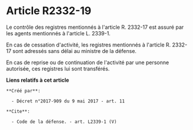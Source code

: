 # Article R2332-19

Le contrôle des registres mentionnés à l'article R. 2332-17 est assuré par les agents mentionnés à l'article L. 2339-1. 

En cas de cessation d'activité, les registres mentionnés à l'article R. 2332-17 sont adressés sans délai au ministre de la
défense. 

En cas de reprise ou de continuation de l'activité par une personne autorisée, ces registres lui sont transférés.

**Liens relatifs à cet article**

	**Créé par**:

	  - Décret n°2017-909 du 9 mai 2017 - art. 11

	**Cite**:

	  - Code de la défense. - art. L2339-1 (V)
